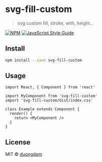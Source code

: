 # svg-fill-custom

> svg custom fill, stroke, with, height...

[![NPM](https://img.shields.io/npm/v/svg-fill-custom.svg)](https://www.npmjs.com/package/svg-fill-custom) [![JavaScript Style Guide](https://img.shields.io/badge/code_style-standard-brightgreen.svg)](https://standardjs.com)

## Install

```bash
npm install --save svg-fill-custom
```

## Usage

```tsx
import React, { Component } from 'react'

import MyComponent from 'svg-fill-custom'
import 'svg-fill-custom/dist/index.css'

class Example extends Component {
  render() {
    return <MyComponent />
  }
}
```

## License

MIT © [duongdam](https://github.com/duongdam)

